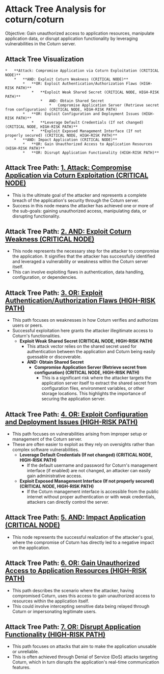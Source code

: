 # Attack Tree Analysis for coturn/coturn

Objective: Gain unauthorized access to application resources, manipulate application data, or disrupt application functionality by leveraging vulnerabilities in the Coturn server.

## Attack Tree Visualization

```
*   **Attack: Compromise Application via Coturn Exploitation (CRITICAL NODE)**
    *   **AND: Exploit Coturn Weakness (CRITICAL NODE)**
        *   **OR: Exploit Authentication/Authorization Flaws (HIGH-RISK PATH)**
            *   **Exploit Weak Shared Secret (CRITICAL NODE, HIGH-RISK PATH)**
                *   AND: Obtain Shared Secret
                    *   Compromise Application Server (Retrieve secret from configuration) (CRITICAL NODE, HIGH-RISK PATH)
        *   **OR: Exploit Configuration and Deployment Issues (HIGH-RISK PATH)**
            *   **Leverage Default Credentials (If not changed) (CRITICAL NODE, HIGH-RISK PATH)**
            *   **Exploit Exposed Management Interface (If not properly secured) (CRITICAL NODE, HIGH-RISK PATH)**
    *   **AND: Impact Application (CRITICAL NODE)**
        *   **OR: Gain Unauthorized Access to Application Resources (HIGH-RISK PATH)**
        *   **OR: Disrupt Application Functionality (HIGH-RISK PATH)**
```


## Attack Tree Path: [1. Attack: Compromise Application via Coturn Exploitation (CRITICAL NODE)](./attack_tree_paths/1__attack_compromise_application_via_coturn_exploitation__critical_node_.md)

*   This is the ultimate goal of the attacker and represents a complete breach of the application's security through the Coturn server.
*   Success in this node means the attacker has achieved one or more of the sub-goals: gaining unauthorized access, manipulating data, or disrupting functionality.

## Attack Tree Path: [2. AND: Exploit Coturn Weakness (CRITICAL NODE)](./attack_tree_paths/2__and_exploit_coturn_weakness__critical_node_.md)

*   This node represents the necessary step for the attacker to compromise the application. It signifies that the attacker has successfully identified and leveraged a vulnerability or weakness within the Coturn server itself.
*   This can involve exploiting flaws in authentication, data handling, configuration, or dependencies.

## Attack Tree Path: [3. OR: Exploit Authentication/Authorization Flaws (HIGH-RISK PATH)](./attack_tree_paths/3__or_exploit_authenticationauthorization_flaws__high-risk_path_.md)

*   This path focuses on weaknesses in how Coturn verifies and authorizes users or peers.
*   Successful exploitation here grants the attacker illegitimate access to Coturn's functionalities.
    *   **Exploit Weak Shared Secret (CRITICAL NODE, HIGH-RISK PATH)**
        *   This attack vector relies on the shared secret used for authentication between the application and Coturn being easily guessable or discoverable.
        *   **AND: Obtain Shared Secret**
            *   **Compromise Application Server (Retrieve secret from configuration) (CRITICAL NODE, HIGH-RISK PATH)**
                *   This is a significant risk where the attacker targets the application server itself to extract the shared secret from configuration files, environment variables, or other storage locations. This highlights the importance of securing the application server.

## Attack Tree Path: [4. OR: Exploit Configuration and Deployment Issues (HIGH-RISK PATH)](./attack_tree_paths/4__or_exploit_configuration_and_deployment_issues__high-risk_path_.md)

*   This path focuses on vulnerabilities arising from improper setup or management of the Coturn server.
*   These are often easier to exploit as they rely on oversights rather than complex software vulnerabilities.
    *   **Leverage Default Credentials (If not changed) (CRITICAL NODE, HIGH-RISK PATH)**
        *   If the default username and password for Coturn's management interface (if enabled) are not changed, an attacker can easily gain administrative access.
    *   **Exploit Exposed Management Interface (If not properly secured) (CRITICAL NODE, HIGH-RISK PATH)**
        *   If the Coturn management interface is accessible from the public internet without proper authentication or with weak credentials, attackers can directly control the server.

## Attack Tree Path: [5. AND: Impact Application (CRITICAL NODE)](./attack_tree_paths/5__and_impact_application__critical_node_.md)

*   This node represents the successful realization of the attacker's goal, where the compromise of Coturn has directly led to a negative impact on the application.

## Attack Tree Path: [6. OR: Gain Unauthorized Access to Application Resources (HIGH-RISK PATH)](./attack_tree_paths/6__or_gain_unauthorized_access_to_application_resources__high-risk_path_.md)

*   This path describes the scenario where the attacker, having compromised Coturn, uses this access to gain unauthorized access to resources within the application itself.
*   This could involve intercepting sensitive data being relayed through Coturn or impersonating legitimate users.

## Attack Tree Path: [7. OR: Disrupt Application Functionality (HIGH-RISK PATH)](./attack_tree_paths/7__or_disrupt_application_functionality__high-risk_path_.md)

*   This path focuses on attacks that aim to make the application unusable or unreliable.
*   This is often achieved through Denial of Service (DoS) attacks targeting Coturn, which in turn disrupts the application's real-time communication features.

